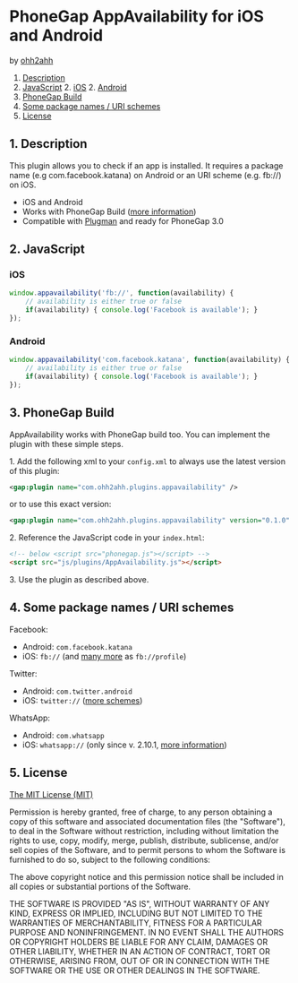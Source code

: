 # PhoneGap AppAvailability for iOS and Android

by [ohh2ahh](http://ohh2ahh.com)

1. [Description](https://github.com/ohh2ahh/AppAvailability#1-description)
2. [JavaScript](https://github.com/ohh2ahh/AppAvailability#2-javascript)
	2. [iOS](https://github.com/ohh2ahh/AppAvailability#ios)
	2. [Android](https://github.com/ohh2ahh/AppAvailability#android)
3. [PhoneGap Build](https://github.com/ohh2ahh/AppAvailability#3-phonegap-build)
4. [Some package names / URI schemes](https://github.com/ohh2ahh/AppAvailability#4-some-package-names--uri-schemes)
5. [License](https://github.com/ohh2ahh/AppAvailability#5-license)

## 1. Description

This plugin allows you to check if an app is installed.
It requires a package name (e.g com.facebook.katana) on Android or an URI scheme (e.g. fb://) on iOS.

* iOS and Android
* Works with PhoneGap Build ([more information](https://build.phonegap.com/plugins/17))
* Compatible with [Plugman](https://github.com/apache/cordova-plugman) and ready for PhoneGap 3.0

## 2. JavaScript

### iOS

```javascript
window.appavailability('fb://', function(availability) {
	// availability is either true or false
	if(availability) { console.log('Facebook is available'); }
});
```

### Android

```javascript
window.appavailability('com.facebook.katana', function(availability) {
	// availability is either true or false
	if(availability) { console.log('Facebook is available'); }
});
```

## 3. PhoneGap Build

AppAvailability works with PhoneGap build too. You can implement the plugin with these simple steps.

1\. Add the following xml to your `config.xml` to always use the latest version of this plugin:
```xml
<gap:plugin name="com.ohh2ahh.plugins.appavailability" />
```
or to use this exact version:
```xml
<gap:plugin name="com.ohh2ahh.plugins.appavailability" version="0.1.0" />
```

2\. Reference the JavaScript code in your `index.html`:
```html
<!-- below <script src="phonegap.js"></script> -->
<script src="js/plugins/AppAvailability.js"></script>
```

3\. Use the plugin as described above.


## 4. Some package names / URI schemes

Facebook:
* Android: `com.facebook.katana`
* iOS: `fb://` (and [many more](http://wiki.akosma.com/IPhone_URL_Schemes#Facebook) as `fb://profile`)

Twitter:
* Android: `com.twitter.android`
* iOS: `twitter://` ([more schemes](http://wiki.akosma.com/IPhone_URL_Schemes#Twitter))

WhatsApp:
* Android: `com.whatsapp`
* iOS: `whatsapp://` (only since v. 2.10.1, [more information](http://www.whatsapp.com/faq/en/iphone/23559013))

## 5. License

[The MIT License (MIT)](http://www.opensource.org/licenses/mit-license.html)

Permission is hereby granted, free of charge, to any person obtaining a copy
of this software and associated documentation files (the "Software"), to deal
in the Software without restriction, including without limitation the rights
to use, copy, modify, merge, publish, distribute, sublicense, and/or sell
copies of the Software, and to permit persons to whom the Software is
furnished to do so, subject to the following conditions:

The above copyright notice and this permission notice shall be included in
all copies or substantial portions of the Software.

THE SOFTWARE IS PROVIDED "AS IS", WITHOUT WARRANTY OF ANY KIND, EXPRESS OR
IMPLIED, INCLUDING BUT NOT LIMITED TO THE WARRANTIES OF MERCHANTABILITY,
FITNESS FOR A PARTICULAR PURPOSE AND NONINFRINGEMENT. IN NO EVENT SHALL THE
AUTHORS OR COPYRIGHT HOLDERS BE LIABLE FOR ANY CLAIM, DAMAGES OR OTHER
LIABILITY, WHETHER IN AN ACTION OF CONTRACT, TORT OR OTHERWISE, ARISING FROM,
OUT OF OR IN CONNECTION WITH THE SOFTWARE OR THE USE OR OTHER DEALINGS IN
THE SOFTWARE.
